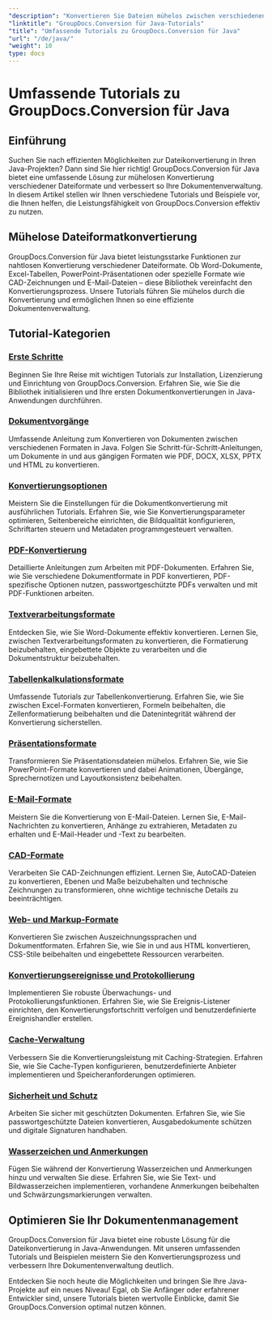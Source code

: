 ```yaml
---
"description": "Konvertieren Sie Dateien mühelos zwischen verschiedenen Formaten mit GroupDocs.Conversion für Java. Optimieren Sie die Dokumentenverwaltung mit anpassbaren Optionen."
"linktitle": "GroupDocs.Conversion für Java-Tutorials"
"title": "Umfassende Tutorials zu GroupDocs.Conversion für Java"
"url": "/de/java/"
"weight": 10
type: docs
---
```

# Umfassende Tutorials zu GroupDocs.Conversion für Java

## Einführung

Suchen Sie nach effizienten Möglichkeiten zur Dateikonvertierung in Ihren Java-Projekten? Dann sind Sie hier richtig! GroupDocs.Conversion für Java bietet eine umfassende Lösung zur mühelosen Konvertierung verschiedener Dateiformate und verbessert so Ihre Dokumentenverwaltung. In diesem Artikel stellen wir Ihnen verschiedene Tutorials und Beispiele vor, die Ihnen helfen, die Leistungsfähigkeit von GroupDocs.Conversion effektiv zu nutzen.

## Mühelose Dateiformatkonvertierung

GroupDocs.Conversion für Java bietet leistungsstarke Funktionen zur nahtlosen Konvertierung verschiedener Dateiformate. Ob Word-Dokumente, Excel-Tabellen, PowerPoint-Präsentationen oder spezielle Formate wie CAD-Zeichnungen und E-Mail-Dateien – diese Bibliothek vereinfacht den Konvertierungsprozess. Unsere Tutorials führen Sie mühelos durch die Konvertierung und ermöglichen Ihnen so eine effiziente Dokumentenverwaltung.

## Tutorial-Kategorien

### [Erste Schritte](./getting-started/)
Beginnen Sie Ihre Reise mit wichtigen Tutorials zur Installation, Lizenzierung und Einrichtung von GroupDocs.Conversion. Erfahren Sie, wie Sie die Bibliothek initialisieren und Ihre ersten Dokumentkonvertierungen in Java-Anwendungen durchführen.

### [Dokumentvorgänge](./document-operations/)
Umfassende Anleitung zum Konvertieren von Dokumenten zwischen verschiedenen Formaten in Java. Folgen Sie Schritt-für-Schritt-Anleitungen, um Dokumente in und aus gängigen Formaten wie PDF, DOCX, XLSX, PPTX und HTML zu konvertieren.

### [Konvertierungsoptionen](./conversion-options/)
Meistern Sie die Einstellungen für die Dokumentkonvertierung mit ausführlichen Tutorials. Erfahren Sie, wie Sie Konvertierungsparameter optimieren, Seitenbereiche einrichten, die Bildqualität konfigurieren, Schriftarten steuern und Metadaten programmgesteuert verwalten.

### [PDF-Konvertierung](./pdf-conversion/)
Detaillierte Anleitungen zum Arbeiten mit PDF-Dokumenten. Erfahren Sie, wie Sie verschiedene Dokumentformate in PDF konvertieren, PDF-spezifische Optionen nutzen, passwortgeschützte PDFs verwalten und mit PDF-Funktionen arbeiten.

### [Textverarbeitungsformate](./word-processing-formats/)
Entdecken Sie, wie Sie Word-Dokumente effektiv konvertieren. Lernen Sie, zwischen Textverarbeitungsformaten zu konvertieren, die Formatierung beizubehalten, eingebettete Objekte zu verarbeiten und die Dokumentstruktur beizubehalten.

### [Tabellenkalkulationsformate](./spreadsheet-formats/)
Umfassende Tutorials zur Tabellenkonvertierung. Erfahren Sie, wie Sie zwischen Excel-Formaten konvertieren, Formeln beibehalten, die Zellenformatierung beibehalten und die Datenintegrität während der Konvertierung sicherstellen.

### [Präsentationsformate](./presentation-formats/)
Transformieren Sie Präsentationsdateien mühelos. Erfahren Sie, wie Sie PowerPoint-Formate konvertieren und dabei Animationen, Übergänge, Sprechernotizen und Layoutkonsistenz beibehalten.

### [E-Mail-Formate](./email-formats/)
Meistern Sie die Konvertierung von E-Mail-Dateien. Lernen Sie, E-Mail-Nachrichten zu konvertieren, Anhänge zu extrahieren, Metadaten zu erhalten und E-Mail-Header und -Text zu bearbeiten.

### [CAD-Formate](./cad-formats/)
Verarbeiten Sie CAD-Zeichnungen effizient. Lernen Sie, AutoCAD-Dateien zu konvertieren, Ebenen und Maße beizubehalten und technische Zeichnungen zu transformieren, ohne wichtige technische Details zu beeinträchtigen.

### [Web- und Markup-Formate](./web-markup-formats/)
Konvertieren Sie zwischen Auszeichnungssprachen und Dokumentformaten. Erfahren Sie, wie Sie in und aus HTML konvertieren, CSS-Stile beibehalten und eingebettete Ressourcen verarbeiten.

### [Konvertierungsereignisse und Protokollierung](./conversion-events-logging/)
Implementieren Sie robuste Überwachungs- und Protokollierungsfunktionen. Erfahren Sie, wie Sie Ereignis-Listener einrichten, den Konvertierungsfortschritt verfolgen und benutzerdefinierte Ereignishandler erstellen.

### [Cache-Verwaltung](./cache-management/)
Verbessern Sie die Konvertierungsleistung mit Caching-Strategien. Erfahren Sie, wie Sie Cache-Typen konfigurieren, benutzerdefinierte Anbieter implementieren und Speicheranforderungen optimieren.

### [Sicherheit und Schutz](./security-protection/)
Arbeiten Sie sicher mit geschützten Dokumenten. Erfahren Sie, wie Sie passwortgeschützte Dateien konvertieren, Ausgabedokumente schützen und digitale Signaturen handhaben.

### [Wasserzeichen und Anmerkungen](./watermarks-annotations/)
Fügen Sie während der Konvertierung Wasserzeichen und Anmerkungen hinzu und verwalten Sie diese. Erfahren Sie, wie Sie Text- und Bildwasserzeichen implementieren, vorhandene Anmerkungen beibehalten und Schwärzungsmarkierungen verwalten.

## Optimieren Sie Ihr Dokumentenmanagement

GroupDocs.Conversion für Java bietet eine robuste Lösung für die Dateikonvertierung in Java-Anwendungen. Mit unseren umfassenden Tutorials und Beispielen meistern Sie den Konvertierungsprozess und verbessern Ihre Dokumentenverwaltung deutlich.

Entdecken Sie noch heute die Möglichkeiten und bringen Sie Ihre Java-Projekte auf ein neues Niveau! Egal, ob Sie Anfänger oder erfahrener Entwickler sind, unsere Tutorials bieten wertvolle Einblicke, damit Sie GroupDocs.Conversion optimal nutzen können.
